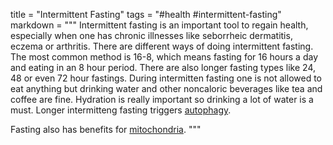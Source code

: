title = "Intermittent Fasting"
tags = "#health #intermittent-fasting"
markdown = """
Intermittent fasting is an important tool to regain health, especially when one has chronic illnesses like seborrheic dermatitis, eczema or arthritis. There are different ways of doing intermittent fasting. The most common method is 16-8, which means fasting for 16 hours a day and eating in an 8 hour period. There are also longer fasting types like 24, 48 or even 72 hour fastings. During intermitten fasting one is not allowed to eat anything but drinking water and other noncaloric beverages like tea and coffee are fine. Hydration is really important so drinking a lot of water is a must. Longer intermitteng fasting triggers [autophagy](202104042154.html).

Fasting also has benefits for [mitochondria](202102010127.html).
"""
